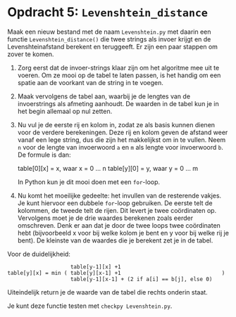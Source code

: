 # Opdracht 5: `Levenshtein_distance`

Maak een nieuw bestand met de naam `Levenshtein.py` met daarin een functie
`Levenshtein_distance()` die twee strings als invoer krijgt en de
Levenshteinafstand berekent en teruggeeft. Er zijn een paar stappen om zover te komen.

1. Zorg eerst dat de invoer-strings klaar zijn om het algoritme mee uit te
voeren. Om ze mooi op de tabel te laten passen, is het handig om een spatie aan
de voorkant van de string in te voegen.

2. Maak vervolgens de tabel aan, waarbij je de lengtes van de invoerstrings als
afmeting aanhoudt. De waarden in de tabel kun je in het begin allemaal op nul
zetten.

3. Nu vul je de eerste rij en kolom in, zodat ze als basis kunnen dienen voor
de verdere berekeningen. Deze rij en kolom geven de afstand weer vanaf een lege
string, dus die zijn het makkelijkst om in te vullen. Neem `n` voor de lengte
van invoerwoord `a` en `m` als lengte voor invoerwoord `b`. De formule is dan:

    table[0][x] = x, waar x = 0 ... n
    table[y][0] = y, waar y = 0 ... m

    In Python kun je dit mooi doen met een `for`-loop.

4. Nu komt het moeilijke gedeelte: het invullen van de resterende vakjes. Je
kunt hiervoor een dubbele `for`-loop gebruiken. De eerste telt de kolommen, de
tweede telt de rijen. Dit levert je twee coördinaten op. Vervolgens moet je de
drie waardes berekenen zoals eerder omschreven. Denk er aan dat je door de twee
loops twee coördinaten hebt (bijvoorbeeld x voor bij welke kolom je bent en y
voor bij welke rij je bent). De kleinste van de waardes die je berekent zet je
in de tabel.

Voor de duidelijkheid:

                        table[y-1][x] +1
    table[y][x] = min ( table[y][x-1] +1                                )
                        table[y-1][x-1] + (2 if a[i] == b[j], else 0)

Uiteindelijk return je de waarde van de tabel die rechts onderin staat.

Je kunt deze functie testen met `checkpy Levenshtein.py`.
